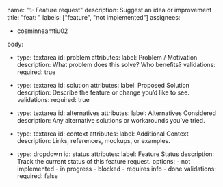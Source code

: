 name: "✨ Feature request"
description: Suggest an idea or improvement
title: "feat: <short description>"
labels: ["feature", "not implemented"]
assignees:
  - cosminneamtiu02

body:
  - type: textarea
    id: problem
    attributes:
      label: Problem / Motivation
      description: What problem does this solve? Who benefits?
    validations:
      required: true

  - type: textarea
    id: solution
    attributes:
      label: Proposed Solution
      description: Describe the feature or change you’d like to see.
    validations:
      required: true

  - type: textarea
    id: alternatives
    attributes:
      label: Alternatives Considered
      description: Any alternative solutions or workarounds you’ve tried.

  - type: textarea
    id: context
    attributes:
      label: Additional Context
      description: Links, references, mockups, or examples.

  - type: dropdown
    id: status
    attributes:
      label: Feature Status
      description: Track the current status of this feature request.
      options:
        - not implemented
        - in progress
        - blocked
        - requires info
        - done
    validations:
      required: false
